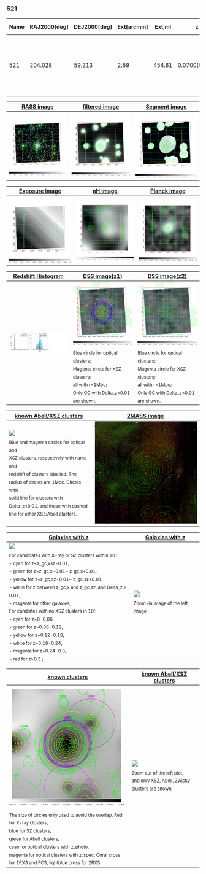 <div STYLE="page-break-after: always;"></div>

### 521

|Name|RAJ2000[deg]|DEJ2000[deg] |Ext[arcmin]| Ext,ml | z | z_src| C|GC(XSZ,Delta_z<0.01)| GC(OPT,Delta_z<0.01)|GC| R_sig[arcmin] | R500[arcmin] | R500[Mpc]| CRsig[c/s] | CR500[c/s] |L500[1E44 erg/s]|F500[1E-12 erg/s/cm^2]| M500[1E14 Msun]|Tx[keV]|Cnt_sig|Beta|Rc[arcmin]|Comment|Alias|
|---|---|---|---|---|---|------|---|--------|---------|----------|---|---|---|---|---|---|---|---|---|---|---|---|---|---|
|521| 204.028| 59.213| 2.59| 454.61| 0.0700(0.005)| z1, z_xsz| B| F20, L03, MCXC, PSZ2, SPI, Tar, XB| A, N, W| A, C, F20, L03, MCXC, N, PSZ2, SPI, Tar, W, XB| 11.238| 12.336| 0.989| 0.646(0.037)| 0.657(0.038)| 1.539(0.045)| 12.905(0.378)| 2.94(0.04)| 4.26(0.04)| 436.4| 0.926(-0.075+0.052)| 5.071(-0.498+0.342)| -| k314|

|[RASS image](../image/521/521_img.pdf)|[filtered image](../image/521/521_fil.pdf)|[Segment image](../image/521/521_seg.pdf)|
|-------------------|--------------------|-------------------|
| <img src="../image/521/521_img.png" width="300">  | <img src="../image/521/521_fil.png" width="300">   | <img src="../image/521/521_seg.png" width="300">  |

|[Exposure image](../image/521/521_mex.pdf)| [nH image](../image/521/521_nh.pdf)| [Planck image](../image/521/521_p.pdf)|
|-------------------|--------------------|-------------------|
|<img src="../image/521/521_mex.png" width="300">   | <img src="../image/521/521_nh.png" width="300">    | <img src="../image/521/521_p.png" width="300"> |

|[Redshift Histogram](../image/521/521_zg.pdf) | [DSS image(z1)](../image/521/521_dss_z1.pdf)      |  [DSS image(z2)](../image/521/521_dss_z2.pdf)    |
|-------------------|--------------------|-------------------|
|<img src="../image/521/521_zg.png" width="300"> |<img src="../image/521/521_dss_z1.png" width="300"> <sub><br>Blue circle for optical clusters; <br>Magenta circle for XSZ clusters; <br>all with r=1Mpc; <br>Only GC with Delta_z<0.01 are shown. </sub>| <img src="../image/521/521_dss_z2.png" width="300"><sub><br>Blue circle for optical clusters; <br>Magenta circle for XSZ clusters; <br>all with r=1Mpc; <br>Only GC with Delta_z<0.01 are shown. </sub> |

|[known Abell/XSZ clusters](../image/521/521_m.pdf) | [2MASS image](../image/521/521_2mass.pdf)      |
|-------------------|-------------------|
|<img src=../image/521/521_m.png width="300"> <br><sub>Blue and magenta circles for optical and <br>XSZ clusters, respectively with name and <br>redshift of clusters labelled. The <br>radius of circles are 1Mpc. Circles with <br>solid line for clusters with <br>Delta_z<0.01, and those with dashed <br>line for other XSZ/Abell clusters.        </sub>|<img src="../image/521/521_2mass.png" width="300">  |

|[Galaxies with z](../image/521/521_opt_ned.pdf) |[Galaxies with z](../image/521/521_opt_ned_zoom.pdf) |
|-------------------|-------------------|
| <img src=../image/521/521_opt_ned.png width="300"> <br><sub> For candidates with X-ray or SZ clusters within 10': <br> - cyan for z<z_gc,xsz-0.01, <br> - green for z=z_gc,x-0.01~ z_gc,x+0.01, <br> - yellow for z=z_gc,sz-0.01~ z_gc,sz+0.01, <br> - white for z between z_gc,x and z_gc,sz, and Delta_z > 0.01, <br> - magenta for other galaxies; <br>For candiates with no XSZ clusters in 10': <br> - cyan for z=0-0.06, <br> - green for z=0.06-0.12, <br> - yellow for z=0.12-0.18, <br> - white for z=0.18-0.24, <br> - magenta for z=0.24-0.3, <br> - red for z>0.3 ;  </sub>|<img src=../image/521/521_opt_ned_zoom.png width="300">  <br><sub> Zoom-in image of the left image</sub>|

|[known clusters](../image/521/521_gc.pdf) |[known Abell/XSZ clusters](../image/521/521_gc_large.pdf) |
|-------------------|-------------------|
| <img src=../image/521/521_gc.png width="300"> <br><sub> The size of circles only used to avoid the overlap. Red for X-ray clusters, <br> blue for SZ clusters, <br> green for Abell clusters, <br> cyan for optical clusters with z_photo, <br> magenta for optical clusters with z_spec. Coral cross for 1RXS and FCS, lightblue cross for 2RXS. </sub>|<img src=../image/521/521_gc_large.png width="300"> <br><sub> Zoom out of the left plot, <br> and only XSZ, Abell, Zwicky clusters are shown. </sub> |




